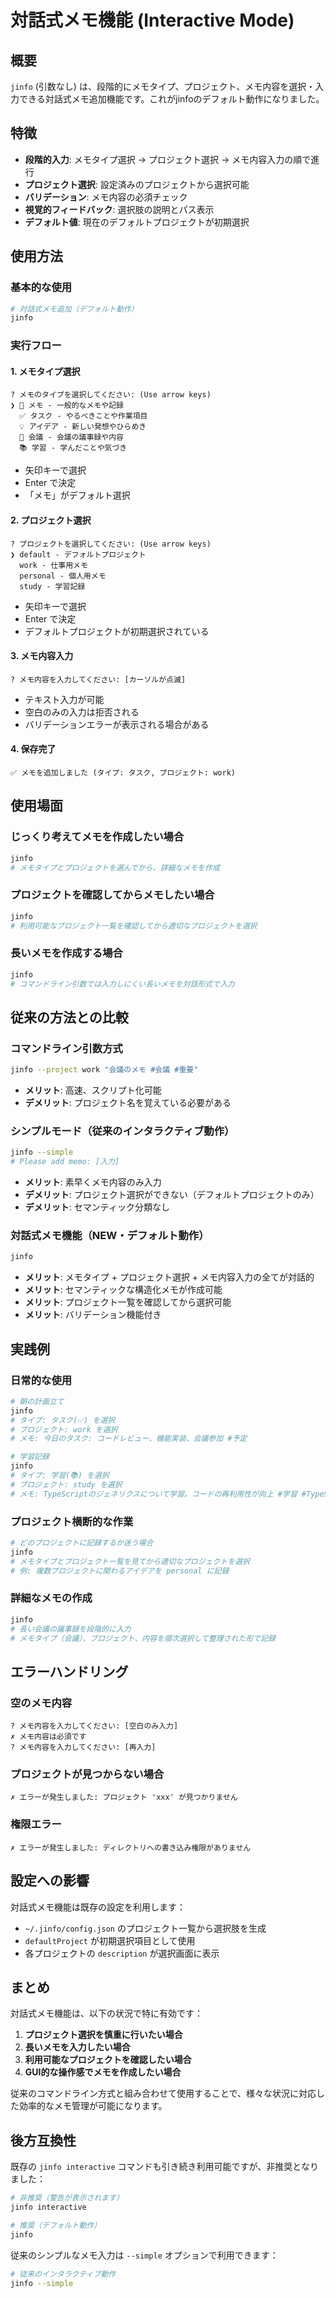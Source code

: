 # 対話式メモ機能 (Interactive Mode)

## 概要

`jinfo` (引数なし) は、段階的にメモタイプ、プロジェクト、メモ内容を選択・入力できる対話式メモ追加機能です。これがjinfoのデフォルト動作になりました。

## 特徴

- **段階的入力**: メモタイプ選択 → プロジェクト選択 → メモ内容入力の順で進行
- **プロジェクト選択**: 設定済みのプロジェクトから選択可能
- **バリデーション**: メモ内容の必須チェック
- **視覚的フィードバック**: 選択肢の説明とパス表示
- **デフォルト値**: 現在のデフォルトプロジェクトが初期選択

## 使用方法

### 基本的な使用
```bash
# 対話式メモ追加（デフォルト動作）
jinfo
```

### 実行フロー

#### 1. メモタイプ選択
```
? メモのタイプを選択してください: (Use arrow keys)
❯ 📝 メモ - 一般的なメモや記録
  ✅ タスク - やるべきことや作業項目
  💡 アイデア - 新しい発想やひらめき
  🤝 会議 - 会議の議事録や内容
  📚 学習 - 学んだことや気づき
```

- 矢印キーで選択
- Enter で決定
- 「メモ」がデフォルト選択

#### 2. プロジェクト選択
```
? プロジェクトを選択してください: (Use arrow keys)
❯ default - デフォルトプロジェクト
  work - 仕事用メモ  
  personal - 個人用メモ
  study - 学習記録
```

- 矢印キーで選択
- Enter で決定
- デフォルトプロジェクトが初期選択されている

#### 3. メモ内容入力
```
? メモ内容を入力してください: [カーソルが点滅]
```

- テキスト入力が可能
- 空白のみの入力は拒否される
- バリデーションエラーが表示される場合がある

#### 4. 保存完了
```
✅ メモを追加しました (タイプ: タスク, プロジェクト: work)
```

## 使用場面

### じっくり考えてメモを作成したい場合
```bash
jinfo
# メモタイプとプロジェクトを選んでから、詳細なメモを作成
```

### プロジェクトを確認してからメモしたい場合
```bash
jinfo
# 利用可能なプロジェクト一覧を確認してから適切なプロジェクトを選択
```

### 長いメモを作成する場合
```bash
jinfo
# コマンドライン引数では入力しにくい長いメモを対話形式で入力
```

## 従来の方法との比較

### コマンドライン引数方式
```bash
jinfo --project work "会議のメモ #会議 #重要"
```
- **メリット**: 高速、スクリプト化可能
- **デメリット**: プロジェクト名を覚えている必要がある

### シンプルモード（従来のインタラクティブ動作）
```bash
jinfo --simple
# Please add memo: [入力]
```
- **メリット**: 素早くメモ内容のみ入力
- **デメリット**: プロジェクト選択ができない（デフォルトプロジェクトのみ）
- **デメリット**: セマンティック分類なし

### 対話式メモ機能（NEW・デフォルト動作）
```bash
jinfo
```
- **メリット**: メモタイプ + プロジェクト選択 + メモ内容入力の全てが対話的
- **メリット**: セマンティックな構造化メモが作成可能
- **メリット**: プロジェクト一覧を確認してから選択可能
- **メリット**: バリデーション機能付き

## 実践例

### 日常的な使用
```bash
# 朝の計画立て
jinfo
# タイプ: タスク(✅) を選択
# プロジェクト: work を選択
# メモ: 今日のタスク: コードレビュー、機能実装、会議参加 #予定

# 学習記録
jinfo
# タイプ: 学習(📚) を選択
# プロジェクト: study を選択
# メモ: TypeScriptのジェネリクスについて学習。コードの再利用性が向上 #学習 #TypeScript
```

### プロジェクト横断的な作業
```bash
# どのプロジェクトに記録するか迷う場合
jinfo
# メモタイプとプロジェクト一覧を見てから適切なプロジェクトを選択
# 例: 複数プロジェクトに関わるアイデアを personal に記録
```

### 詳細なメモの作成
```bash
jinfo
# 長い会議の議事録を段階的に入力
# メモタイプ（会議）、プロジェクト、内容を順次選択して整理された形で記録
```

## エラーハンドリング

### 空のメモ内容
```
? メモ内容を入力してください: [空白のみ入力]
✗ メモ内容は必須です
? メモ内容を入力してください: [再入力]
```

### プロジェクトが見つからない場合
```
✗ エラーが発生しました: プロジェクト 'xxx' が見つかりません
```

### 権限エラー
```
✗ エラーが発生しました: ディレクトリへの書き込み権限がありません
```

## 設定への影響

対話式メモ機能は既存の設定を利用します：

- `~/.jinfo/config.json` のプロジェクト一覧から選択肢を生成
- `defaultProject` が初期選択項目として使用
- 各プロジェクトの `description` が選択画面に表示

## まとめ

対話式メモ機能は、以下の状況で特に有効です：

1. **プロジェクト選択を慎重に行いたい場合**
2. **長いメモを入力したい場合**
3. **利用可能なプロジェクトを確認したい場合**
4. **GUI的な操作感でメモを作成したい場合**

従来のコマンドライン方式と組み合わせて使用することで、様々な状況に対応した効率的なメモ管理が可能になります。

## 後方互換性

既存の `jinfo interactive` コマンドも引き続き利用可能ですが、非推奨となりました：

```bash
# 非推奨（警告が表示されます）
jinfo interactive

# 推奨（デフォルト動作）
jinfo
```

従来のシンプルなメモ入力は `--simple` オプションで利用できます：

```bash
# 従来のインタラクティブ動作
jinfo --simple
```